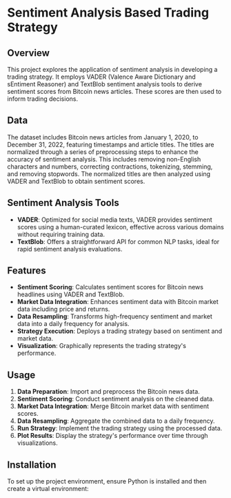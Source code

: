 # Sentiment Analysis Based Trading Strategy

## Overview

This project explores the application of sentiment analysis in developing a trading strategy. It employs VADER (Valence Aware Dictionary and sEntiment Reasoner) and TextBlob sentiment analysis tools to derive sentiment scores from Bitcoin news articles. These scores are then used to inform trading decisions.

## Data

The dataset includes Bitcoin news articles from January 1, 2020, to December 31, 2022, featuring timestamps and article titles. The titles are normalized through a series of preprocessing steps to enhance the accuracy of sentiment analysis. This includes removing non-English characters and numbers, correcting contractions, tokenizing, stemming, and removing stopwords. The normalized titles are then analyzed using VADER and TextBlob to obtain sentiment scores.

## Sentiment Analysis Tools

- **VADER**: Optimized for social media texts, VADER provides sentiment scores using a human-curated lexicon, effective across various domains without requiring training data.
- **TextBlob**: Offers a straightforward API for common NLP tasks, ideal for rapid sentiment analysis evaluations.

## Features

- **Sentiment Scoring**: Calculates sentiment scores for Bitcoin news headlines using VADER and TextBlob.
- **Market Data Integration**: Enhances sentiment data with Bitcoin market data including price and returns.
- **Data Resampling**: Transforms high-frequency sentiment and market data into a daily frequency for analysis.
- **Strategy Execution**: Deploys a trading strategy based on sentiment and market data.
- **Visualization**: Graphically represents the trading strategy's performance.

## Usage

1. **Data Preparation**: Import and preprocess the Bitcoin news data.
2. **Sentiment Scoring**: Conduct sentiment analysis on the cleaned data.
3. **Market Data Integration**: Merge Bitcoin market data with sentiment scores.
4. **Data Resampling**: Aggregate the combined data to a daily frequency.
5. **Run Strategy**: Implement the trading strategy using the processed data.
6. **Plot Results**: Display the strategy's performance over time through visualizations.

## Installation

To set up the project environment, ensure Python is installed and then create a virtual environment:
